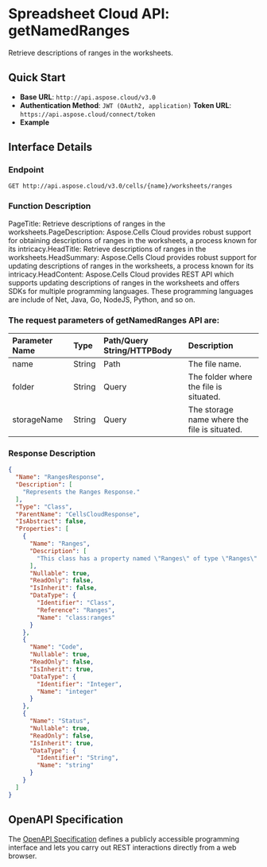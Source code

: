 # **Spreadsheet Cloud API: getNamedRanges**

Retrieve descriptions of ranges in the worksheets. 

## **Quick Start**

- **Base URL**: `http://api.aspose.cloud/v3.0`
- **Authentication Method**: `JWT (OAuth2, application)`  **Token URL**: `https://api.aspose.cloud/connect/token`
- **Example** 
<script src="https://gist.github.com/aspose-cells-cloud-gists/8a5b324fdf3e574dbd747c1a1e24b05d.js?file=Example30_GetNamedRanges.cs"></script>

## **Interface Details**

### **Endpoint** 

```
GET http://api.aspose.cloud/v3.0/cells/{name}/worksheets/ranges
```

### **Function Description**
PageTitle: Retrieve descriptions of ranges in the worksheets.PageDescription: Aspose.Cells Cloud provides robust support for obtaining descriptions of ranges in the worksheets, a process known for its intricacy.HeadTitle: Retrieve descriptions of ranges in the worksheets.HeadSummary: Aspose.Cells Cloud provides robust support for updating descriptions of ranges in the worksheets, a process known for its intricacy.HeadContent: Aspose.Cells Cloud provides REST API which supports updating descriptions of ranges in the worksheets and offers SDKs for multiple programming languages. These programming languages are include of Net, Java, Go, NodeJS, Python, and so on.

### The request parameters of **getNamedRanges** API are: 

| Parameter Name | Type | Path/Query String/HTTPBody | Description | 
| :- | :- | :- |:- | 
|name|String|Path|The file name.|
|folder|String|Query|The folder where the file is situated.|
|storageName|String|Query|The storage name where the file is situated.|


### **Response Description**
```json
{
  "Name": "RangesResponse",
  "Description": [
    "Represents the Ranges Response."
  ],
  "Type": "Class",
  "ParentName": "CellsCloudResponse",
  "IsAbstract": false,
  "Properties": [
    {
      "Name": "Ranges",
      "Description": [
        "This class has a property named \"Ranges\" of type \"Ranges\" that can be accessed and modified."
      ],
      "Nullable": true,
      "ReadOnly": false,
      "IsInherit": false,
      "DataType": {
        "Identifier": "Class",
        "Reference": "Ranges",
        "Name": "class:ranges"
      }
    },
    {
      "Name": "Code",
      "Nullable": true,
      "ReadOnly": false,
      "IsInherit": true,
      "DataType": {
        "Identifier": "Integer",
        "Name": "integer"
      }
    },
    {
      "Name": "Status",
      "Nullable": true,
      "ReadOnly": false,
      "IsInherit": true,
      "DataType": {
        "Identifier": "String",
        "Name": "string"
      }
    }
  ]
}
```

## OpenAPI Specification

The [OpenAPI Specification](https://reference.aspose.cloud/cells/#/WorksheetsController/GetNamedRanges) defines a publicly accessible programming interface and lets you carry out REST interactions directly from a web browser.

